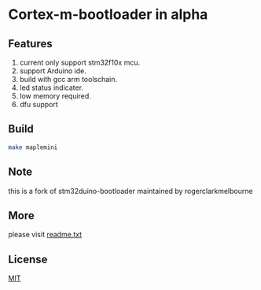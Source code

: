 # Cortex-m-bootloader in alpha

## Features

1. current only support stm32f10x mcu.
2. support Arduino ide.
3. build with gcc arm toolschain.
4. led status indicater.
5. low memory required.
6. dfu support

## Build

```bash
make maplemini
```

## Note
this is a fork of stm32duino-bootloader maintained by rogerclarkmelbourne

## More
please visit [readme.txt](https://raw.githubusercontent.com/Lembed/Cortex-M-bootloader/master/readme.txt)


## License

[MIT](https://raw.githubusercontent.com/Lembed/Cortex-M-bootloader/master/LICENSE)